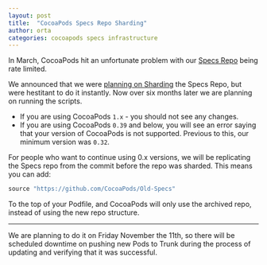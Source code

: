 ```yaml
---
layout: post
title:  "CocoaPods Specs Repo Sharding"
author: orta
categories: cocoapods specs infrastructure
---
```


In March, CocoaPods hit an unfortunate problem with our [Specs Repo](http://blog.cocoapods.org/Master-Spec-Repo-Rate-Limiting-Post-Mortem/) being rate limited. 

We announced that we were [planning on Sharding](http://blog.cocoapods.org/Master-Spec-Repo-Rate-Limiting-Post-Mortem/#too-many-directory-entries) the Specs Repo, but were hestitant to do it instantly. Now over six months later we are planning on running the scripts.

- If you are using CocoaPods `1.x` - you should not see any changes.
- If you are using CocoaPods `0.39` and below, you will see an error saying that your version of CocoaPods is not supported. Previous to this, our minimum version was `0.32`.

For people who want to continue using 0.x versions, we will be replicating the Specs repo from the commit before the repo was sharded. This means you can add:

```ruby
source "https://github.com/CocoaPods/Old-Specs"
```

To the top of your Podfile, and CocoaPods will only use the archived repo, instead of using the new repo structure.

---

We are planning to do it on Friday November the 11th, so there will be scheduled downtime on pushing new Pods to Trunk during the process of updating and verifying that it was successful.
